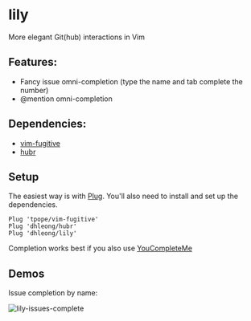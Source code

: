 lily
====

More elegant Git(hub) interactions in Vim

## Features:

- Fancy issue omni-completion (type the name and tab 
    complete the number)
- @mention omni-completion

## Dependencies:

- [vim-fugitive](https://github.com/tpope/vim-fugitive)
- [hubr](https://github.com/dhleong/hubr)

## Setup

The easiest way is with [Plug](https://github.com/junegunn/vim-plug).
You'll also need to install and set up the dependencies.

```vim
Plug 'tpope/vim-fugitive'
Plug 'dhleong/hubr'
Plug 'dhleong/lily'
```

Completion works best if you also use [YouCompleteMe](https://github.com/Valloric/YouCompleteMe)

## Demos

Issue completion by name:

![lily-issues-complete](https://cloud.githubusercontent.com/assets/816150/11995935/609850b2-aa27-11e5-87f2-1a8a026c1f62.gif)

